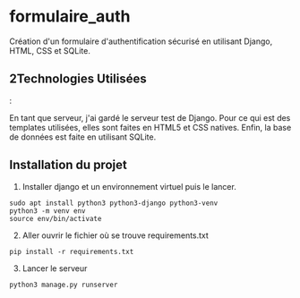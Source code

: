 # formulaire_auth
Création d'un formulaire d'authentification sécurisé en utilisant Django, HTML, CSS et SQLite.

<h2>2Technologies Utilisées</h2>:

En tant que serveur, j'ai gardé le serveur test de Django. Pour ce qui est des templates utilisées, elles sont faites en HTML5 et CSS natives. Enfin, la base de données est faite en utilisant
SQLite.

<h2>Installation du projet</h2>

1) Installer django et un environnement virtuel puis le lancer.

```
sudo apt install python3 python3-django python3-venv
python3 -m venv env
source env/bin/activate
```

2) Aller ouvrir le fichier où se trouve requirements.txt

```
pip install -r requirements.txt
```

3) Lancer le serveur

```
python3 manage.py runserver
```

